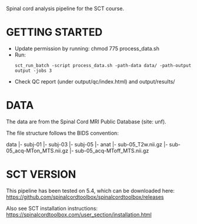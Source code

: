 
Spinal cord analysis pipeline for the SCT course.


GETTING STARTED
===============

- Update permission by running: chmod 775 process_data.sh
- Run:
  ```
  sct_run_batch -script process_data.sh -path-data data/ -path-output output -jobs 3
  ```
- Check QC report (under output/qc/index.html) and output/results/


DATA
====

The data are from the Spinal Cord MRI Public Database (site: unf).

The file structure follows the BIDS convention:

data
 |- subj-01
 |- subj-03
 |- subj-05
    |- anat
       |- sub-05_T2w.nii.gz
       |- sub-05_acq-MTon_MTS.nii.gz
       |- sub-05_acq-MToff_MTS.nii.gz


SCT VERSION
===========

This pipeline has been tested on 5.4, which can be downloaded here:
https://github.com/spinalcordtoolbox/spinalcordtoolbox/releases

Also see SCT installation instructions:
https://spinalcordtoolbox.com/user_section/installation.html
